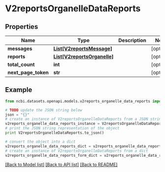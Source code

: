 # V2reportsOrganelleDataReports


## Properties

Name | Type | Description | Notes
------------ | ------------- | ------------- | -------------
**messages** | [**List[V2reportsMessage]**](V2reportsMessage.md) |  | [optional] 
**reports** | [**List[V2reportsOrganelle]**](V2reportsOrganelle.md) |  | [optional] 
**total_count** | **int** |  | [optional] 
**next_page_token** | **str** |  | [optional] 

## Example

```python
from ncbi.datasets.openapi.models.v2reports_organelle_data_reports import V2reportsOrganelleDataReports

# TODO update the JSON string below
json = "{}"
# create an instance of V2reportsOrganelleDataReports from a JSON string
v2reports_organelle_data_reports_instance = V2reportsOrganelleDataReports.from_json(json)
# print the JSON string representation of the object
print V2reportsOrganelleDataReports.to_json()

# convert the object into a dict
v2reports_organelle_data_reports_dict = v2reports_organelle_data_reports_instance.to_dict()
# create an instance of V2reportsOrganelleDataReports from a dict
v2reports_organelle_data_reports_form_dict = v2reports_organelle_data_reports.from_dict(v2reports_organelle_data_reports_dict)
```
[[Back to Model list]](../README.md#documentation-for-models) [[Back to API list]](../README.md#documentation-for-api-endpoints) [[Back to README]](../README.md)


